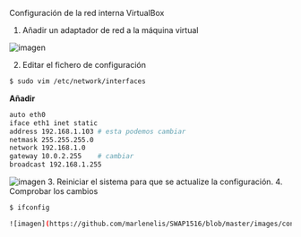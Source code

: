Configuración de la red interna VirtualBox
1. Añadir un adaptador de red a la máquina virtual

![imagen](https://github.com/marlenelis/SWAP1516/blob/master/images/config-red-interna.jpg)

2. Editar el fichero de configuración

````sh
$ sudo vim /etc/network/interfaces
````
**Añadir**
````sh
auto eth0
iface eth1 inet static
address 192.168.1.103 # esta podemos cambiar
netmask 255.255.255.0
network 192.168.1.0
gateway 10.0.2.255    # cambiar 
broadcast 192.168.1.255
````

![imagen](https://github.com/marlenelis/SWAP1516/blob/master/images/config-red-interna1.jpg)
3. Reiniciar el sistema para que se actualize la configuración.
4. Comprobar los cambios

````sh
$ ifconfig

![imagen](https://github.com/marlenelis/SWAP1516/blob/master/images/config-red-interna2.jpg)


